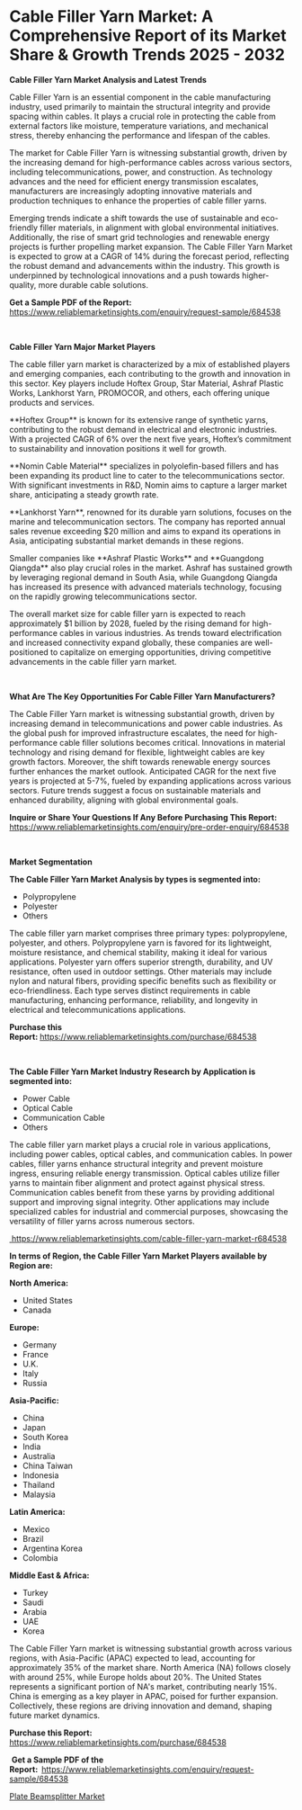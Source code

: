 <p><h1>Cable Filler Yarn Market: A Comprehensive Report of its Market Share & Growth Trends 2025 - 2032</h1></p><p><strong>Cable Filler Yarn Market Analysis and Latest Trends</strong></p>
<p><p>Cable Filler Yarn is an essential component in the cable manufacturing industry, used primarily to maintain the structural integrity and provide spacing within cables. It plays a crucial role in protecting the cable from external factors like moisture, temperature variations, and mechanical stress, thereby enhancing the performance and lifespan of the cables. </p><p>The market for Cable Filler Yarn is witnessing substantial growth, driven by the increasing demand for high-performance cables across various sectors, including telecommunications, power, and construction. As technology advances and the need for efficient energy transmission escalates, manufacturers are increasingly adopting innovative materials and production techniques to enhance the properties of cable filler yarns. </p><p>Emerging trends indicate a shift towards the use of sustainable and eco-friendly filler materials, in alignment with global environmental initiatives. Additionally, the rise of smart grid technologies and renewable energy projects is further propelling market expansion. The Cable Filler Yarn Market is expected to grow at a CAGR of 14% during the forecast period, reflecting the robust demand and advancements within the industry. This growth is underpinned by technological innovations and a push towards higher-quality, more durable cable solutions.</p></p>
<p><strong>Get a Sample PDF of the Report:&nbsp;</strong> <a href="https://www.reliablemarketinsights.com/enquiry/request-sample/684538?utm_campaign=2252&utm_medium=2&utm_source=Github&utm_content=ia&utm_term=29032025&utm_id=cable-filler-yarn">https://www.reliablemarketinsights.com/enquiry/request-sample/684538</a></p>
<p>&nbsp;</p>
<p><strong>Cable Filler Yarn Major Market Players</strong></p>
<p><p>The cable filler yarn market is characterized by a mix of established players and emerging companies, each contributing to the growth and innovation in this sector. Key players include Hoftex Group, Star Material, Ashraf Plastic Works, Lankhorst Yarn, PROMOCOR, and others, each offering unique products and services.</p><p>**Hoftex Group** is known for its extensive range of synthetic yarns, contributing to the robust demand in electrical and electronic industries. With a projected CAGR of 6% over the next five years, Hoftex’s commitment to sustainability and innovation positions it well for growth.</p><p>**Nomin Cable Material** specializes in polyolefin-based fillers and has been expanding its product line to cater to the telecommunications sector. With significant investments in R&D, Nomin aims to capture a larger market share, anticipating a steady growth rate.</p><p>**Lankhorst Yarn**, renowned for its durable yarn solutions, focuses on the marine and telecommunication sectors. The company has reported annual sales revenue exceeding $20 million and aims to expand its operations in Asia, anticipating substantial market demands in these regions.</p><p>Smaller companies like **Ashraf Plastic Works** and **Guangdong Qiangda** also play crucial roles in the market. Ashraf has sustained growth by leveraging regional demand in South Asia, while Guangdong Qiangda has increased its presence with advanced materials technology, focusing on the rapidly growing telecommunications sector. </p><p>The overall market size for cable filler yarn is expected to reach approximately $1 billion by 2028, fueled by the rising demand for high-performance cables in various industries. As trends toward electrification and increased connectivity expand globally, these companies are well-positioned to capitalize on emerging opportunities, driving competitive advancements in the cable filler yarn market.</p></p>
<p>&nbsp;</p>
<p><strong>What Are The Key Opportunities For Cable Filler Yarn Manufacturers?</strong></p>
<p><p>The Cable Filler Yarn market is witnessing substantial growth, driven by increasing demand in telecommunications and power cable industries. As the global push for improved infrastructure escalates, the need for high-performance cable filler solutions becomes critical. Innovations in material technology and rising demand for flexible, lightweight cables are key growth factors. Moreover, the shift towards renewable energy sources further enhances the market outlook. Anticipated CAGR for the next five years is projected at 5-7%, fueled by expanding applications across various sectors. Future trends suggest a focus on sustainable materials and enhanced durability, aligning with global environmental goals.</p></p>
<p><strong>Inquire or Share Your Questions If Any Before Purchasing This Report:</strong> <a href="https://www.reliablemarketinsights.com/enquiry/pre-order-enquiry/684538?utm_campaign=2252&utm_medium=2&utm_source=Github&utm_content=ia&utm_term=29032025&utm_id=cable-filler-yarn">https://www.reliablemarketinsights.com/enquiry/pre-order-enquiry/684538</a></p>
<p>&nbsp;</p>
<p><strong>Market Segmentation</strong></p>
<p><strong>The Cable Filler Yarn Market Analysis by types is segmented into:</strong></p>
<p><ul><li>Polypropylene</li><li>Polyester</li><li>Others</li></ul></p>
<p><p>The cable filler yarn market comprises three primary types: polypropylene, polyester, and others. Polypropylene yarn is favored for its lightweight, moisture resistance, and chemical stability, making it ideal for various applications. Polyester yarn offers superior strength, durability, and UV resistance, often used in outdoor settings. Other materials may include nylon and natural fibers, providing specific benefits such as flexibility or eco-friendliness. Each type serves distinct requirements in cable manufacturing, enhancing performance, reliability, and longevity in electrical and telecommunications applications.</p></p>
<p><strong>Purchase this Report:&nbsp;</strong><a href="https://www.reliablemarketinsights.com/purchase/684538?utm_campaign=2252&utm_medium=2&utm_source=Github&utm_content=ia&utm_term=29032025&utm_id=cable-filler-yarn">https://www.reliablemarketinsights.com/purchase/684538</a></p>
<p>&nbsp;</p>
<p><strong>The Cable Filler Yarn Market Industry Research by Application is segmented into:</strong></p>
<p><ul><li>Power Cable</li><li>Optical Cable</li><li>Communication Cable</li><li>Others</li></ul></p>
<p><p>The cable filler yarn market plays a crucial role in various applications, including power cables, optical cables, and communication cables. In power cables, filler yarns enhance structural integrity and prevent moisture ingress, ensuring reliable energy transmission. Optical cables utilize filler yarns to maintain fiber alignment and protect against physical stress. Communication cables benefit from these yarns by providing additional support and improving signal integrity. Other applications may include specialized cables for industrial and commercial purposes, showcasing the versatility of filler yarns across numerous sectors.</p></p>
<p><a href="https://www.reliablemarketinsights.com/cable-filler-yarn-market-r684538?utm_campaign=2252&utm_medium=2&utm_source=Github&utm_content=ia&utm_term=29032025&utm_id=cable-filler-yarn">&nbsp;https://www.reliablemarketinsights.com/cable-filler-yarn-market-r684538</a></p>
<p><strong>In terms of Region, the Cable Filler Yarn Market Players available by Region are:</strong></p>
<p>
    <p> <strong> North America: </strong>
        <ul>
            <li>United States</li>
            <li>Canada</li>
        </ul>
        </p> 
    <p> <strong> Europe: </strong>
        <ul>
            <li>Germany</li>
            <li>France</li>
            <li>U.K.</li>
            <li>Italy</li>
            <li>Russia</li>
        </ul>
        </p> 
    <p> <strong> Asia-Pacific: </strong>
        <ul>
            <li>China</li>
            <li>Japan</li>
            <li>South Korea</li>
            <li>India</li>
            <li>Australia</li>
            <li>China Taiwan</li>
            <li>Indonesia</li>
            <li>Thailand</li>
            <li>Malaysia</li>
        </ul>
        </p> 
    <p> <strong> Latin America: </strong>
        <ul>
            <li>Mexico</li>
            <li>Brazil</li>
            <li>Argentina Korea</li>
            <li>Colombia</li>
        </ul>
        </p> 
    <p> <strong> Middle East & Africa: </strong>
        <ul>
            <li>Turkey</li>
            <li>Saudi</li>
            <li>Arabia</li>
            <li>UAE</li>
            <li>Korea</li>
        </ul>
    </p>
    </p>
<p><p>The Cable Filler Yarn market is witnessing substantial growth across various regions, with Asia-Pacific (APAC) expected to lead, accounting for approximately 35% of the market share. North America (NA) follows closely with around 25%, while Europe holds about 20%. The United States represents a significant portion of NA's market, contributing nearly 15%. China is emerging as a key player in APAC, poised for further expansion. Collectively, these regions are driving innovation and demand, shaping future market dynamics.</p></p>
<p><strong>Purchase this Report: </strong><a href="https://www.reliablemarketinsights.com/purchase/684538?utm_campaign=2252&utm_medium=2&utm_source=Github&utm_content=ia&utm_term=29032025&utm_id=cable-filler-yarn">https://www.reliablemarketinsights.com/purchase/684538</a></p>
<p>&nbsp;<strong>Get a Sample PDF of the Report:&nbsp;&nbsp;</strong><a href="https://www.reliablemarketinsights.com/enquiry/request-sample/684538?utm_campaign=2252&utm_medium=2&utm_source=Github&utm_content=ia&utm_term=29032025&utm_id=cable-filler-yarn">https://www.reliablemarketinsights.com/enquiry/request-sample/684538</a></p>
<p><strong></strong></p>
<p><p><a href="https://github.com/DianaWilson796/Market-Research-Report-List-2/blob/main/plate-beamsplitter-market.md?utm_campaign=2252&utm_medium=2&utm_source=Github&utm_content=ia&utm_term=29032025&utm_id=cable-filler-yarn">Plate Beamsplitter Market</a></p></p>